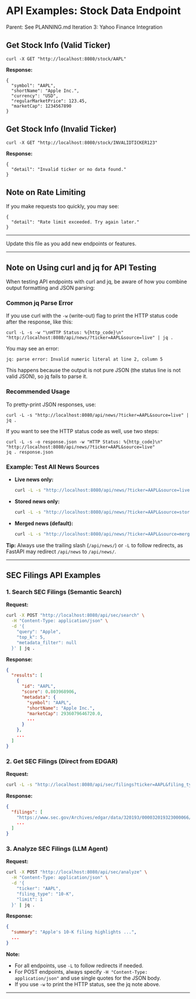 # API Examples: Stock Data Endpoint

Parent: See PLANNING.md Iteration 3: Yahoo Finance Integration

## Get Stock Info (Valid Ticker)

```
curl -X GET "http://localhost:8080/stock/AAPL"
```

**Response:**
```
{
  "symbol": "AAPL",
  "shortName": "Apple Inc.",
  "currency": "USD",
  "regularMarketPrice": 123.45,
  "marketCap": 1234567890
}
```

## Get Stock Info (Invalid Ticker)

```
curl -X GET "http://localhost:8080/stock/INVALIDTICKER123"
```

**Response:**
```
{
  "detail": "Invalid ticker or no data found."
}
```

## Note on Rate Limiting
If you make requests too quickly, you may see:
```
{
  "detail": "Rate limit exceeded. Try again later."
}
```

---
Update this file as you add new endpoints or features. 

---

## Note on Using curl and jq for API Testing

When testing API endpoints with curl and jq, be aware of how you combine output formatting and JSON parsing:

### Common jq Parse Error
If you use curl with the `-w` (write-out) flag to print the HTTP status code after the response, like this:

```
curl -L -s -w "\nHTTP Status: %{http_code}\n" "http://localhost:8080/api/news/?ticker=AAPL&source=live" | jq .
```
You may see an error:
```
jq: parse error: Invalid numeric literal at line 2, column 5
```
This happens because the output is not pure JSON (the status line is not valid JSON), so jq fails to parse it.

### Recommended Usage
To pretty-print JSON responses, use:
```
curl -L -s "http://localhost:8080/api/news/?ticker=AAPL&source=live" | jq .
```

If you want to see the HTTP status code as well, use two steps:
```
curl -L -s -o response.json -w "HTTP Status: %{http_code}\n" "http://localhost:8080/api/news/?ticker=AAPL&source=live"
jq . response.json
```

### Example: Test All News Sources
- **Live news only:**
  ```sh
  curl -L -s "http://localhost:8080/api/news/?ticker=AAPL&source=live" | jq .
  ```
- **Stored news only:**
  ```sh
  curl -L -s "http://localhost:8080/api/news/?ticker=AAPL&source=stored" | jq .
  ```
- **Merged news (default):**
  ```sh
  curl -L -s "http://localhost:8080/api/news/?ticker=AAPL&source=merged" | jq .
  ```

**Tip:** Always use the trailing slash (`/api/news/`) or `-L` to follow redirects, as FastAPI may redirect `/api/news` to `/api/news/`.

--- 

## SEC Filings API Examples

### 1. Search SEC Filings (Semantic Search)

**Request:**
```sh
curl -X POST "http://localhost:8080/api/sec/search" \
  -H "Content-Type: application/json" \
  -d '{
    "query": "Apple",
    "top_k": 5,
    "metadata_filter": null
  }' | jq .
```

**Response:**
```json
{
  "results": [
    {
      "id": "AAPL",
      "score": 0.803968906,
      "metadata": {
        "symbol": "AAPL",
        "shortName": "Apple Inc.",
        "marketCap": 2936079646720.0,
        ...
      }
    },
    ...
  ]
}
```

### 2. Get SEC Filings (Direct from EDGAR)

**Request:**
```sh
curl -L -s "http://localhost:8080/api/sec/filings?ticker=AAPL&filing_type=10-K&limit=2" | jq .
```

**Response:**
```json
{
  "filings": [
    "https://www.sec.gov/Archives/edgar/data/320193/000032019323000066/0000320193-23-000066-index.htm",
    ...
  ]
}
```

### 3. Analyze SEC Filings (LLM Agent)

**Request:**
```sh
curl -X POST "http://localhost:8080/api/sec/analyze" \
  -H "Content-Type: application/json" \
  -d '{
    "ticker": "AAPL",
    "filing_type": "10-K",
    "limit": 1
  }' | jq .
```

**Response:**
```json
{
  "summary": "Apple's 10-K filing highlights ...",
  ...
}
```

**Note:**
- For all endpoints, use `-L` to follow redirects if needed.
- For POST endpoints, always specify `-H "Content-Type: application/json"` and use single quotes for the JSON body.
- If you use `-w` to print the HTTP status, see the jq note above.

--- 